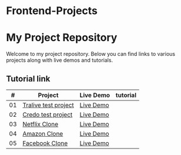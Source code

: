 # Frontend-Projects
# My Project Repository

Welcome to my project repository. Below you can find links to various projects along with live demos and tutorials.

## Tutorial link

| #   | Project               | Live Demo  | tutorial |
|-----|-----------------------|------------|----------|
| 01  | [Tralive test project](https://github.com/huzaifanaeem909/Frontend-Projects/tree/main/HTML%20%26%20CSS%20Projects/Tralive-test_project) | [Live Demo](https://yourwebsite.com/demo1)|
| 02  | [Credo test project](https://github.com/huzaifanaeem909/Frontend-Projects/tree/main/HTML%20%26%20CSS%20Projects/Credo-test_project)         | [Live Demo](https://yourwebsite.com/demo2) |
| 03  | [Netflix Clone](https://github.com/huzaifanaeem909/Frontend-Projects/tree/main/HTML%20%26%20CSS%20Projects/Netflix_Clone)        | [Live Demo](https://yourwebsite.com/demo3) |
| 04  | [Amazon Clone](https://github.com/huzaifanaeem909/Frontend-Projects/tree/main/HTML%20%26%20CSS%20Projects/Amazon_Clone)           | [Live Demo](https://yourwebsite.com/demo4) |
| 05  | [Facebook Clone](https://github.com/huzaifanaeem909/Frontend-Projects/tree/main/HTML%20%26%20CSS%20Projects/Facebook_Clone)            | [Live Demo](https://yourwebsite.com/demo5) |
